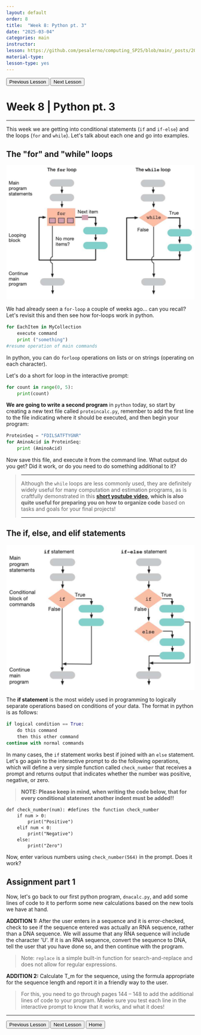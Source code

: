 ```yaml
---
layout: default
order: 8
title:  "Week 8: Python pt. 3"
date: "2025-03-04"
categories: main
instructor: 
lesson: https://github.com/pesalerno/computing_SP25/blob/main/_posts/2025-02-25-7_Week_7.md
material-type: 
lesson-type: yes
---
```


<a href="https://pesalerno.github.io/computing_SP25/main/2025/02/25/7_Week_7.html"><button>Previous Lesson</button></a>  <a href="https://pesalerno.github.io/computing_SP25/main/2025/03/11/9_Week_9.html"><button>Next Lesson</button></a> 

# Week 8 | Python pt. 3

------------
This week we are getting into conditional statements (`if` and `if-else`) and the loops (`for` and `while`). Let's talk about each one and go into examples. 


## The "for" and "while" loops

![](https://github.com/pesalerno/computing_SP25/blob/main/_files/for-while-loops.png?raw=true)

We had already seen a `for-loop` a couple of weeks ago... can you recall? Let's revisit this and then see how for-loops work in python. 
 
```python 
for EachItem in MyCollection
	execute command
	print ("something")
#resume operation of main commands
``` 
In python, you can do `forloop` operations on lists or on strings (operating on each character). 

Let's do a short for loop in the interactive prompt: 

```python 
for count in range(0, 5):
	print(count)
```


**We are going to write a second program** in `python` today, so start by creating a new text file called `proteincalc.py`, remember to add the first line to the file indicating where it should be executed, and then begin your program: 

```python
ProteinSeq = "FDILSATFTYGNR"
for AminoAcid in ProteinSeq: 
	print (AminoAcid)
```

Now save this file, and execute it from the command line. What output do you get? Did it work, or do you need to do something additional to it?

>--------
>
>Although the `while` loops are less commonly used, they are definitely widely useful for many computation and estimation programs, as is craftfully demonstrated in this **[short youtube video](https://www.youtube.com/watch?v=xkHWPAHS5c0), which is also quite useful for preparing you on how to organize code** based on tasks and goals for your final projects!
>
> ----------- 

## The if, else, and elif statements

![](https://github.com/pesalerno/computing_SP25/blob/main/_files/if-else-statements.png?raw=true)


The **if statement** is the most widely used in programming to logically separate operations based on conditions of your data. The format in python is as follows: 

```python
if logical condition == True: 
	do this command
	then this other command
continue with normal commands
```

In many cases, the `if` statement works best if joined with an `else` statement. Let's go again to the interactive prompt to do the following operations, which will define a very simple function called `check_number` that receives a prompt and returns output that indicates whether the number was positive, negative, or zero. 

> **NOTE: Please keep in mind, when writing the code below, that for every conditional statement another indent must be added!!**

```
def check_number(num): #defines the function check_number
    if num > 0:
        print("Positive")
    elif num < 0:
        print("Negative")
    else:
        print("Zero")
```
Now, enter various numbers using `check_number(564)` in the prompt. Does it work? 

## Assignment part 1


Now, let's go back to our first python program, `dnacalc.py`, and add some lines of code to it to perform some new calculations based on the new tools we have at hand. 

**ADDITION 1:** After the user enters in a sequence and it is error-checked,
check to see if the sequence entered was actually an RNA
sequence, rather than a DNA sequence.  We will assume that any
RNA sequence will include the character 'U'.  If it is an RNA
sequence, convert the sequence to DNA, tell the user that you
have done so, and then continue with the program.

>Note: `replace` is a simple built-in function for search-and-replace and does not allow for regular expressions.
﻿

**ADDITION 2:** Calculate T_m for the sequence, using the formula appropriate
for the sequence length and report it in a friendly way to the
user.
      
> For this, you need to go through pages 144 – 148 to add the additional lines of code to your program. Maeke sure you test each line in the interactive prompt to know that it works, and what it does! 
   


--------------

<a href="https://pesalerno.github.io/computing_SP25/main/2025/02/25/7_Week_7.html"><button>Previous Lesson</button></a>  <a href="https://pesalerno.github.io/computing_SP25/main/2025/03/11/9_Week_9.html"><button>Next Lesson</button></a> 
<a href="https://pesalerno.github.io/computing_SP25/"><button>Home</button></a>  